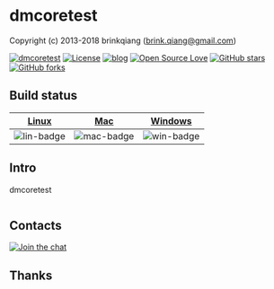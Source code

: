 # dmcoretest

Copyright (c) 2013-2018 brinkqiang (brink.qiang@gmail.com)

[![dmcoretest](https://img.shields.io/badge/brinkqiang-dmcoretest-blue.svg?style=flat-square)](https://github.com/brinkqiang/dmcoretest)
[![License](https://img.shields.io/badge/license-MIT-brightgreen.svg)](https://github.com/brinkqiang/dmcoretest/blob/master/LICENSE)
[![blog](https://img.shields.io/badge/Author-Blog-7AD6FD.svg)](https://brinkqiang.github.io/)
[![Open Source Love](https://badges.frapsoft.com/os/v3/open-source.png)](https://github.com/brinkqiang)
[![GitHub stars](https://img.shields.io/github/stars/brinkqiang/dmcoretest.svg?label=Stars)](https://github.com/brinkqiang/dmcoretest) 
[![GitHub forks](https://img.shields.io/github/forks/brinkqiang/dmcoretest.svg?label=Fork)](https://github.com/brinkqiang/dmcoretest)

## Build status
| [Linux][lin-link] | [Mac][mac-link] | [Windows][win-link] |
| :---------------: | :----------------: | :-----------------: |
| ![lin-badge]      | ![mac-badge]       | ![win-badge]        |

[lin-badge]: https://github.com/brinkqiang/dmcoretest/workflows/linux/badge.svg "linux build status"
[lin-link]:  https://github.com/brinkqiang/dmcoretest/actions/workflows/linux.yml "linux build status"
[mac-badge]: https://github.com/brinkqiang/dmcoretest/workflows/mac/badge.svg "mac build status"
[mac-link]:  https://github.com/brinkqiang/dmcoretest/actions/workflows/mac.yml "mac build status"
[win-badge]: https://github.com/brinkqiang/dmcoretest/workflows/win/badge.svg "win build status"
[win-link]:  https://github.com/brinkqiang/dmcoretest/actions/workflows/win.yml "win build status"

## Intro
dmcoretest
```cpp
```
## Contacts
[![Join the chat](https://badges.gitter.im/brinkqiang/dmcoretest/Lobby.svg)](https://gitter.im/brinkqiang/dmcoretest)

## Thanks
